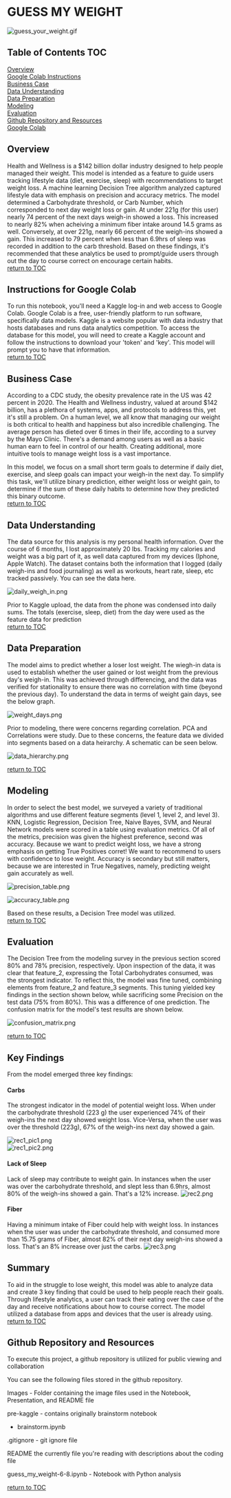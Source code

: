 # GUESS MY WEIGHT 

![guess_your_weight.gif](images/guess_your_weight.gif)

## Table of Contents TOC
[Overview](#overview)<br />
[Google Colab Instructions](#instructions-for-google-colab)<br />
[Business Case](#business-case)<br />
[Data Understanding](#data-understanding)<br />
[Data Preparation](#data-preparation)<br />
[Modeling](#modeling)<br />
[Evaluation](#evaluation)<br />
[Github Repository and Resources](#github-repository-and-resources)<br />
[Google Colab](https://colab.research.google.com/github/bennettandrewm/guess_my_weight/blob/master/guess_my_weight_notebook.ipynb)<br />


## Overview
Health and Wellness is a $142 billion dollar industry designed to help people managed their weight. This model is intended as a feature to guide users tracking lifestyle data (diet, exercise, sleep) with recommendations to target weight loss.  A machine learning Decision Tree algorithm analyzed captured lifestyle data with emphasis on precision and accuracy metrics. The model determined a Carbohydrate threshold, or Carb Number, which corresponded to next day weight loss or gain. At under 221g (for this user) nearly 74 percent of the next days weigh-in showed a loss. This increased to nearly 82% when acheiving a minimum fiber intake around 14.5 grams as well. Conversely, at over 221g, nearly 66 percent of the weigh-ins showed a gain. This increased to 79 percent when less than 6.9hrs of sleep was recorded in addition to the carb threshold. Based on these findings, it's recommended that these analytics be used to prompt/guide users through out the day to course correct on encourage certain habits. <br />
[return to TOC](#table-of-contents-TOC)

## Instructions for Google Colab
To run this notebook, you'll need a Kaggle log-in and web access to Google Colab. Google Colab is a free, user-friendly platform to run software, specifically data models. Kaggle is a website popular with data industry that hosts databases and runs data analytics competition. To access the database for this model, you will need to create a Kaggle account and follow the instructions to download your 'token' and 'key'. This model will prompt you to have that information. <br /> 
[return to TOC](#table-of-contents-TOC)

## Business Case
According to a CDC study, the obesity prevalence rate in the US was 42 percent in 2020. The Health and Wellness industry, valued at around $142 billion, has a plethora of systems, apps, and protocols to address this, yet it's still a problem. On a human level, we all know that managing our weight is both critical to health and happiness but also incredible challenging. The average person has dieted over 6 times in their life, according to a survey by the Mayo Clinic. There's a demand among users as well as a basic human earn to feel in control of our health. Creating additional, more intuitive tools to manage weight loss is a vast importance.

In this model, we focus on a small short term goals to determine if daily diet, exercise, and sleep goals can impact your weigh-in the next day. To simplify this task, we'll utilize binary prediction, either weight loss or weight gain, to determine if the sum of these daily habits to determine how they predicted this binary outcome.<br />
[return to TOC](#table-of-contents-TOC)

## Data Understanding
The data source for this analysis is my personal health information. Over the course of 6 months, I lost approximately 20 lbs. Tracking my calories and weight was a big part of it, as well data captured from my devices (Iphone, Apple Watch). The dataset contains both the information that I logged (daily weigh-ins and food journaling) as well as workouts, heart rate, sleep, etc tracked passively. You can see the data here.

![daily_weigh_in.png](images/daily_weigh_in.png)

Prior to Kaggle upload, the data from the phone was condensed into daily sums. The totals (exercise, sleep, diet) from the day were used as the feature data for prediction <br />
[return to TOC](#table-of-contents-TOC)

## Data Preparation
The model aims to predict whether a loser lost weight. The wiegh-in data is used to establish whether the user gained or lost weight from the previous day's weigh-in. This was achieved through differencing, and the data was verified for stationality to ensure there was no correlation with time (beyond the previous day). To understand the data in terms of weight gain days, see the below graph.

![weight_days.png](images/weight_days.png)<br />

Prior to modeling, there were concerns regarding correlation. PCA and Correlations were study. Due to these concerns, the feature data we divided into segments based on a data heirarchy. A schematic can be seen below.

![data_hierarchy.png](images/data_heirarchy.png)<br />

[return to TOC](#table-of-contents-TOC)

## Modeling
In order to select the best model, we surveyed a variety of traditional algorithms and use different feature segments (level 1, level 2, and level 3). KNN, Logistic Regression, Decision Tree, Naive Bayes, SVM, and Neural Network models were scored in a table using evaluation metrics. Of all of the metrics, precision was given the highest preference, second was accuracy. Because we want to predict weight loss, we have a strong emphasis on getting True Positives corret! We want to recommend to users with confidence to lose weight. Accuracy is secondary but still matters, because we are interested in True Negatives, namely, predicting weight gain accurately as well.

![precision_table.png](images/precision_table.png)<br />

![accuracy_table.png](images/accuracy_table.png)<br />

Based on these results, a Decision Tree model was utilized.<br />
[return to TOC](#table-of-contents-TOC)

## Evaluation
The Decision Tree from the modeling survey in the previous section scored 80% and 78% precision, respectively. Upon inspection of the data, it was clear that feature_2, expressing the Total Carbohydrates consumed, was the strongest indicator. To reflect this, the model was fine tuned, combining elements from feature_2 and feature_3 segments. This tuning yielded key findings in the section shown below, while sacrificing some Precision on the test data (75% from 80%). This was a difference of one prediction. The confusion matrix for the model's test results are shown below.<br />

![confusion_matrix.png](images/confusion_matrix.png)<br />

[return to TOC](#table-of-contents-TOC)

## Key Findings
From the model emerged three key findings:

#### Carbs
The strongest indicator in the model of potential weight loss. When under the carbohydrate threshold (223 g) the user experienced 74% of their weigh-ins the next day showed weight loss. Vice-Versa, when the user was over the threshold (223g), 67% of the weigh-ins next day showed a gain.

![rec1_pic1.png](images/rec1_pic1.png)<br />
![rec1_pic2.png](images/rec1_pic2.png)<br />

#### Lack of Sleep
Lack of sleep may contribute to weight gain. In instances when the user was over the carbohydrate threshold, and slept less than 6.9hrs, almost 80% of the weigh-ins showed a gain. That's a 12% increase.
![rec2.png](images/rec_2.png)<br />

#### Fiber
Having a minimum intake of Fiber could help with weight loss. In instances when the user was under the carbohydrate threshold, and consumed more than 15.75 grams of Fiber, almost 82% of their next day weigh-ins showed a loss. That's an 8% increase over just the carbs.
![rec3.png](images/rec_3.png)<br />

##  Summary
To aid in the struggle to lose weight, this model was able to analyze data and create 3 key finding that could be used to help people reach their goals. Through lifestyle analytics, a user can track their eating over the case of the day and receive notifications about how to course correct. The model utilized a database from apps and devices that the user is already using. <br />
[return to TOC](#table-of-contents-TOC)

## Github Repository and Resources
To execute this project, a github repository is utilized for public viewing and collaboration

You can see the following files stored in the github repository.

Images - Folder containing the image files used in the Notebook, Presentation, and README file

pre-kaggle - contains originally brainstorm notebook
- brainstorm.ipynb

.gitignore - git ignore file

README the currently file you're reading with descriptions about the coding file

guess_my_weight-6-8.ipynb - Notebook with Python analysis


[return to TOC](#table-of-contents-TOC)

